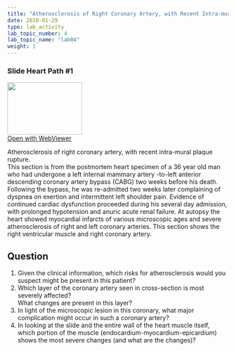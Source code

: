 ```yaml
---
title: "Atherosclerosis of Right Coronary Artery, with Recent Intra-mural Plaque Rupture"
date: 2018-01-29
type: lab_activity
lab_topic_number: 4
lab_topic_name: "lab04"
weight: 1
---
```

<div class="entrybody">
<h3>Slide Heart Path #1</h3>

<div class="thumbnail"><a href="http://virtualslides.cumc.columbia.edu/Heart%20Path%2001.svs/view.apml?" target="_blank"><img alt="" src="http://pathologylab.ccnmtl.columbia.edu/assets/images/slide_heartpath01.jpg" width="170" height="119" class="mt-image-left"></a><br><a href="http://virtualslides.cumc.columbia.edu/Heart%20Path%2001.svs/view.apml?" target="_blank">Open with WebViewer</a></div>

<p>Atherosclerosis of right coronary artery, with recent intra-mural plaque rupture.<br>
This section is from the postmortem heart specimen of a 36 year old man who had undergone a left internal mammary artery -to-left anterior descending coronary artery bypass (CABG) two weeks before his death. Following the bypass, he was re-admitted two weeks later complaining of dyspnea on exertion and intermittent left shoulder pain. Evidence of continued cardiac dysfunction proceeded during his several day admission, with prolonged hypotension and anuric acute renal failure. At autopsy the heart showed myocardial infarcts of various microscopic ages and severe atherosclerosis of right and left coronary arteries. This section shows the right ventricular muscle and right coronary artery.<br clear="all"></p>

<h2>Question</h2>


<ol>
<li>Given the clinical information, which risks for atherosclerosis would you suspect might be present in this patient?</li>
<li>Which layer of the coronary artery seen in cross-section is most severely affected?<br>
What changes are present in this layer?</li>
<li>In light of the microscopic lesion in this coronary, what major complication might occur in such a coronary artery?</li>
<li>In looking at the slide and the entire wall of the heart muscle itself, which portion of the muscle (endocardium-myocardium-epicardium) shows the most severe changes (and what are the changes)?</li>
</ol>


						
</div>
